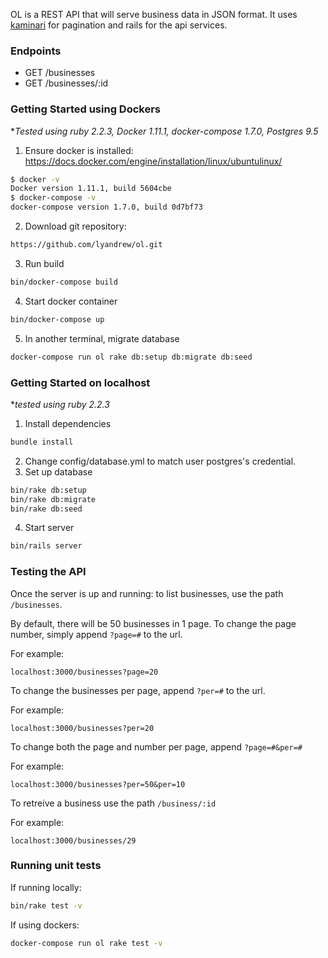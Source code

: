 OL is a REST API that will serve business data in JSON format. It uses [kaminari](https://github.com/amatsuda/kaminari) for pagination and rails for the api services.

### Endpoints
- GET /businesses
- GET /businesses/:id

### Getting Started using Dockers

**Tested using ruby 2.2.3, Docker 1.11.1, docker-compose 1.7.0, Postgres 9.5*
 
1) Ensure docker is installed: https://docs.docker.com/engine/installation/linux/ubuntulinux/
```sh
$ docker -v
Docker version 1.11.1, build 5604cbe
$ docker-compose -v
docker-compose version 1.7.0, build 0d7bf73
```
2) Download git repository:
```sh
https://github.com/lyandrew/ol.git
```
3) Run build
```sh
bin/docker-compose build
```
4) Start docker container
```sh
bin/docker-compose up
```
5) In another terminal, migrate database
```sh
docker-compose run ol rake db:setup db:migrate db:seed
```


### Getting Started on localhost

**tested using ruby 2.2.3*
 
1) Install dependencies
```sh
bundle install
```
2) Change config/database.yml to match user postgres's credential.
3) Set up database
```sh
bin/rake db:setup
bin/rake db:migrate
bin/rake db:seed
```
4) Start server
```sh
bin/rails server
```

### Testing the API

Once the server is up and running: to list businesses, use the path `/businesses`. 

By default, there will be 50 businesses in 1 page. To change the page number, simply append `?page=#` to the url.

For example:
```
localhost:3000/businesses?page=20
```

To change the businesses per page, append `?per=#` to the url.

For example:
```
localhost:3000/businesses?per=20
```

To change both the page and number per page, append `?page=#&per=#`

For example:
```
localhost:3000/businesses?per=50&per=10
```

To retreive a business use the path `/business/:id`

For example:
```
localhost:3000/businesses/29
```

### Running unit tests
If running locally:
```sh
bin/rake test -v
```

If using dockers:
```sh
docker-compose run ol rake test -v
```
